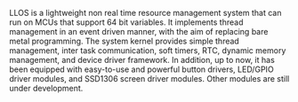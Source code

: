 LLOS is a lightweight non real time resource management system that can run on MCUs that support 64 bit variables. It implements thread management in an event driven manner, with the aim of replacing bare metal programming. The system kernel provides simple thread management, inter task communication, soft timers, RTC, dynamic memory management, and device driver framework. In addition, up to now, it has been equipped with easy-to-use and powerful button drivers, LED/GPIO driver modules, and SSD1306 screen driver modules. Other modules are still under development.
